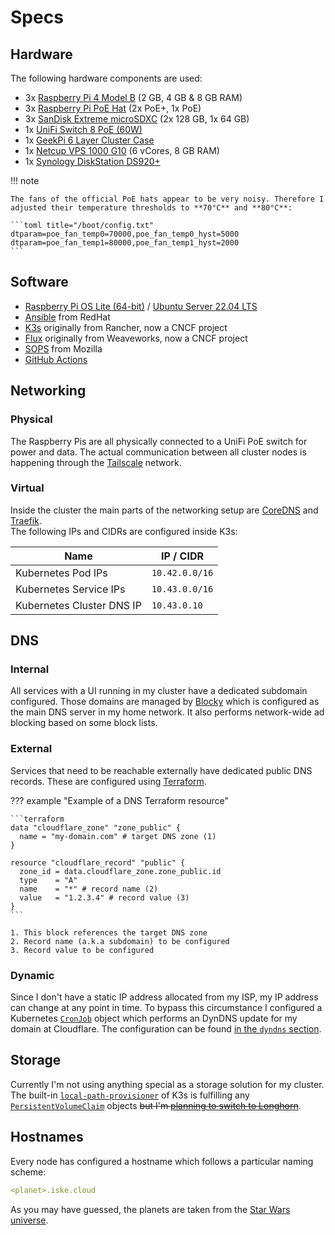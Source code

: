 # Specs

## Hardware

The following hardware components are used:

- 3x [Raspberry Pi 4 Model B](https://www.raspberrypi.com/products/raspberry-pi-4-model-b/) (2 GB, 4 GB & 8 GB RAM)
- 3x [Raspberry Pi PoE Hat](https://www.raspberrypi.com/products/poe-plus-hat/) (2x PoE+, 1x PoE)
- 3x [SanDisk Extreme microSDXC](https://www.amazon.de/dp/B07FCMKK5X?ref_=cm_sw_r_cp_ud_dp_4064FB9RN1YDMTAM69ZN) (2x 128 GB, 1x 64 GB)
- 1x [UniFi Switch 8 PoE (60W)](https://store.ui.com/collections/unifi-network-switching/products/unifi-switch-8-60w)
- 1x [GeekPi 6 Layer Cluster Case](https://www.amazon.de/dp/B08614TZ7Q?ref_=cm_sw_r_cp_ud_dp_CS87DZKT38PC9KK1778P)
- 1x [Netcup VPS 1000 G10](https://www.netcup.de/vserver/vps.php) (6 vCores, 8 GB RAM)
- 1x [Synology DiskStation DS920+](https://www.synology.com/en-global/products/DS920+)

!!! note

    The fans of the official PoE hats appear to be very noisy. Therefore I adjusted their temperature thresholds to **70°C** and **80°C**:

    ```toml title="/boot/config.txt"
    dtparam=poe_fan_temp0=70000,poe_fan_temp0_hyst=5000
    dtparam=poe_fan_temp1=80000,poe_fan_temp1_hyst=2000
    ```

## Software

- [Raspberry Pi OS Lite (64-bit)](https://www.raspberrypi.com/software/operating-systems/#raspberry-pi-os-64-bit) / [Ubuntu Server 22.04 LTS](https://ubuntu.com/download/server)
- [Ansible](https://www.ansible.com) from RedHat
- [K3s](https://k3s.io) originally from Rancher, now a CNCF project
- [Flux](https://fluxcd.io) originally from Weaveworks, now a CNCF project
- [SOPS](https://github.com/mozilla/sops) from Mozilla
- [GitHub Actions](https://docs.github.com/actions)

## Networking

### Physical

The Raspberry Pis are all physically connected to a UniFi PoE switch for power and data. The actual communication between all cluster nodes is happening through the [Tailscale](https://tailscale.com/) network.

### Virtual

Inside the cluster the main parts of the networking setup are [CoreDNS](https://github.com/coredns/coredns) and [Traefik](/cluster/core/traefik/).<br>
The following IPs and CIDRs are configured inside K3s:

| Name                      | IP / CIDR      |
| ------------------------- | -------------- |
| Kubernetes Pod IPs        | `10.42.0.0/16` |
| Kubernetes Service IPs    | `10.43.0.0/16` |
| Kubernetes Cluster DNS IP | `10.43.0.10`   |

## DNS

### Internal

All services with a UI running in my cluster have a dedicated subdomain configured. Those domains are managed by [Blocky](/cluster/services/blocky/) which is configured as the main DNS server in my home network. It also performs network-wide ad blocking based on some block lists.

### External

Services that need to be reachable externally have dedicated public DNS records. These are configured using [Terraform](https://terraform.io).

??? example "Example of a DNS Terraform resource"

    ```terraform
    data "cloudflare_zone" "zone_public" {
      name = "my-domain.com" # target DNS zone (1)
    }

    resource "cloudflare_record" "public" {
      zone_id = data.cloudflare_zone.zone_public.id
      type    = "A"
      name    = "*" # record name (2)
      value   = "1.2.3.4" # record value (3)
    }
    ```

    1. This block references the target DNS zone
    2. Record name (a.k.a subdomain) to be configured
    3. Record value to be configured

### Dynamic

Since I don't have a static IP address allocated from my ISP, my IP address can change at any point in time. To bypass this circumstance I configured a Kubernetes [`CronJob`](https://kubernetes.io/docs/reference/kubernetes-api/workload-resources/cron-job-v1/) object which performs an DynDNS update for my domain at Cloudflare. The configuration can be found [in the `dyndns` section](/cluster/services/dyndns/).

## Storage

Currently I'm not using anything special as a storage solution for my cluster. The built-in [`local-path-provisioner`](https://github.com/rancher/local-path-provisioner) of K3s is fulfilling any [`PersistentVolumeClaim`](https://kubernetes.io/docs/reference/kubernetes-api/config-and-storage-resources/persistent-volume-claim-v1/) objects ~~but I'm [planning to switch to Longhorn](https://github.com/pascaliske/infrastructure/issues/107)~~.

## Hostnames

Every node has configured a hostname which follows a particular naming scheme:

```yaml title="/etc/hostname"
<planet>.iske.cloud
```

As you may have guessed, the planets are taken from the [Star Wars universe](https://namingschemes.com/Star_Wars#Planets).
